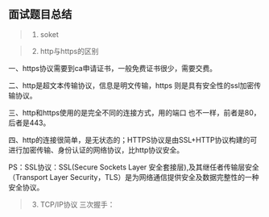 ## 面试题目总结

> 1. soket

> 2. http与https的区别

一、https协议需要到ca申请证书，一般免费证书很少，需要交费。

二、http是超文本传输协议，信息是明文传输，https 则是具有安全性的ssl加密传输协议。

三、http和https使用的是完全不同的连接方式，用的端口
也不一样，前者是80，后者是443。

四、http的连接很简单，是无状态的；HTTPS协议是由SSL+HTTP协议构建的可进行加密传输、身份认证的网络协议，比http协议安全。

PS：SSL协议：SSL(Secure Sockets Layer 安全套接层),及其继任者传输层安全（Transport Layer Security，TLS）是为网络通信提供安全及数据完整性的一种安全协议。

> 3. TCP/IP协议
三次握手：